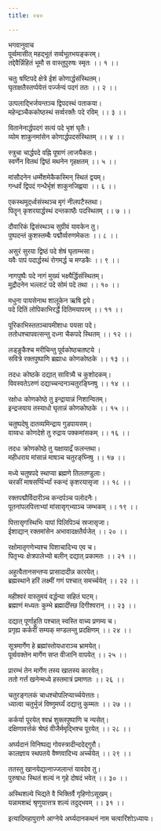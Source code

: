 ```yaml
---
title: ०४०

---
```

भगवानुवाच  
पूर्व्वमासीत् महद्‌भूतं सर्व्वभूतभयङ्करम्।  
तद्देवैर्न्निहितं भूमौ स वास्तुपुरुषः स्मृतः ।। १ ।।  
  
चतुः षष्टिपदे क्षेत्रे ईशं कोणार्द्धसंस्थितम्।  
घृताक्षतैस्तर्प्पयेत्तं पर्ज्जन्यं पदगं ततः ।। २ ।।  
  
उत्पलाद्भिर्जयन्तञ्च द्विपदस्थं पताकया।  
महेन्द्रञ्चैककोष्ठस्थं सर्व्वरक्तैः पदे रविम् ।। ३ ।।  
  
वितानेनार्द्धपदगं सत्यं पदे भृशं घृतैः।  
व्योम शाकुनमांसेन कोणार्द्धपदसंस्थितम् ।। ४ ।।  
  
स्त्रुचा चार्द्धपदे वह्नि पूषाणं लाजयैकतः।  
स्वर्णेन वितथं द्विष्ठं मथनेन गृहक्षतम् ।। ५ ।।  
  
मांसौदनेन धर्म्मेशमेकैकस्मिन् स्थितं द्वयम्।  
गन्धर्वं द्विपदं गन्धैर्भृशं शाकुनजिह्वया ।। ६ ।।  
  
एकस्थमूद्‌र्ध्वसंस्थञ्च मृगं नीलपटैस्तथा।  
पितॄन् कृशरयार्द्धस्थं दन्तकाष्ठैः पदस्थितम् ।। ७ ।।  
  
दौवारिकं द्विसंस्थञ्च सुग्रीवं यावकेन तु।  
पुष्पदन्तं कुशस्तम्बैः पद्मौर्व्वरुणमेकतः ।। ८ ।।  
  
असुरं सुरया द्विष्ठं पदे शेषं घृताम्भसा।  
यवैः पापं पदार्द्धस्थं रोगमर्द्ध च मण्डकैः ।। ९ ।।  
  
नागपुष्पैः पदे नागं मुख्यं भक्ष्यैर्द्धिसंस्थितम्।  
मुद्रौदनेन भल्लाटं पदे सोमं पदे तथा ।। १० ।।  
  
मधुना पायसेनाथ शालूकेन ऋषि द्वये।  
पदे दितिं लोपिकाभिरर्द्धे दितिमयापरम् ।। ११ ।।  
  
पूरिकाभिस्ततञ्चापमीशाधः पयसा पदे।  
ततोधश्चापवत्सन्तु दध्ना चैकपदे स्थितम् ।। १२ ।।  
  
लड्ङुकैश्च मरीचिन्तु पूर्वकोष्ठचतष्टये ।  
सवित्रे रक्तपुष्पाणि ब्रह्माधः कोणकोष्ठके ।। १३ ।।  
  
तदधः कोष्ठके दद्यात् सावित्र्यै च कुशोदकम्।  
विवस्वतेऽरुणं दद्याच्चन्दनञ्चतुरङ्घ्निषु ।। १४ ।।  
  
रक्षोधः कोणकोष्ठे तु इन्द्रायान्नं निशान्वितम्।  
इन्द्रजयाय तस्याधो घृतान्नं कोणकोष्ठके ।। १५ ।।  
  
चतुष्पदेषु दातव्यमिन्द्राय गुडपायसम्।  
वाय्वधः कोणदेशे तु रुद्राय पक्कमांसकम् ।। १६ ।।  
  
तदधः क्रोणकोष्ठे तु यक्षायाद्रँ फलन्तथा।  
महीधराय मांसान्नं माषञ्च चतुरङ्‌घ्निषु ।। १७ ।।  
  
मध्ये चतुषपदे स्थाप्या ब्रह्मणे तिलतण्डुलाः।  
चरकीं माषसर्प्पिर्भ्यां स्कन्दं कृशरयासृजा ।। १८ ।।  
  
रक्तपद्मौर्विदारीञ्च कन्दर्पञ्च पलोदनैः।  
पूतनांपलपित्ताभ्यां मांसासृग्‌भ्याञ्च जम्भकम् ।। १९ ।।  
  
पित्तासृगस्थिभिः पापां पिलिपिञ्चं स्रजासृजा।  
ईशाद्यान् रक्तमांसेन अभावादक्षतैर्यजेत् ।। २० ।।  
  
रक्षोमातृगणेभ्यश्च पिशाचादिभ्य एव च।  
पितृभ्यः क्षेत्रपालेभ्यो बलीन् दद्यात् प्रकामतः ।। २१ ।।  
  
अहुत्वैतानसन्तप्य प्रासादादीन्न कारयेत्।  
ब्रह्मस्थाने हरिं लक्ष्मीं गणं पश्चात् समर्च्चयेत् ।। २२ ।।  
  
महीश्वरं वास्तुमयं वर्द्धन्या सहितं घटम्।  
ब्रह्माणं मध्यतः कुम्भे ब्रह्मादींस्छ दिगीश्वरान् ।। २३ ।।  
  
दद्यात् पूर्णाहुति पश्चात् स्वस्ति वाच्य प्रणम्य च।  
प्रगृह्य कर्करीं सम्यक् मण्डलन्तु प्रदक्षिणम् ।। २४ ।।  
  
सूत्रमार्गेण हे ब्रह्मांस्तोयधाराञ्च भ्रामयेत्।  
पूर्व्ववक्तेन मार्गेण सप्त वीजानि वापयेत् ।। २५ ।।  
  
प्रारम्भं तेन मार्गेण तस्य खातस्य कारयेत्।  
ततो गर्त्तं खनेन्मध्ये हस्तमात्रं प्रमाणतः ।। २६ ।।  
  
चतुरङ्गलकं चाधश्चोपलिप्यार्च्चयेत्ततः।  
ध्यात्वा चतुर्भुजं विष्णुमर्घ्यं दद्यात्तु कुम्मतः ।। २७ ।।  
  
कर्कर्या पूरयेत् श्वभ्रं शुक्लपुष्पाणि च न्यसेत्।  
दक्षिणावर्त्तकं श्रेष्ठं वीजैर्ममृद्भिश्च पूरयेत् ।। २८ ।।  
  
अर्घ्यदानं विनिष्पद्य गोवस्त्रादीन्ददेद्‌गुरौ।  
कालज्ञाय स्थपतये वैष्णवादिभ्य अर्च्चयेत् ।। २९ ।।  
  
ततस्तु खानयेद्यत्नाज्जलान्तं यावदेव तु।  
पुरुषाधः स्थितं शल्यं न गृहे दोषदं भवेत् ।। ३० ।।  
  
अस्थिशल्ये भिद्यते वै भिक्तिर्वै गृहिणोऽसूखम्।  
यन्नामशब्दं श्रृणुयात्तत्र शल्यं तदुद्भवम् ।। ३१ ।।  
  
इत्यादिमहापुराणे आग्नेये अर्घ्यदानकथनं नाम चत्वारिंशोऽध्यायः।